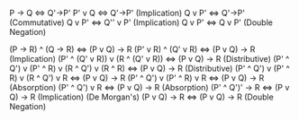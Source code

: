 P -> Q <=>   Q'->P'
P' v Q <=>   Q'->P'   (Implication)
Q v P' <=>   Q'->P'   (Commutative)
Q v P' <=>   Q'' v P' (Implication)
Q v P' <=>   Q v P'   (Double Negation)


(P -> R) ^ (Q -> R) <=> (P v Q) -> R
(P' v R) ^ (Q' v R) <=> (P v Q) -> R                       (Implication)
(P' ^ (Q' v R)) v (R ^ (Q' v R))  <=> (P v Q) -> R         (Distributive)
(P' ^ Q') v (P' ^ R) v (R ^ Q') v (R ^ R) <=> (P v Q) -> R (Distributive)
(P' ^ Q') v (P' ^ R) v (R ^ Q') v R <=> (P v Q) -> R
(P' ^ Q') v (P' ^ R) v R <=> (P v Q) -> R                  (Absorption)
(P' ^ Q') v R   <=> (P v Q) -> R                           (Absorption)
(P' ^ Q')' -> R <=> (P v Q) -> R                           (Implication) (De Morgan's)
(P v Q) -> R    <=> (P v Q) -> R                           (Double Negation)
